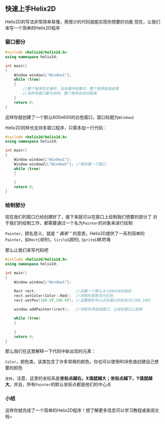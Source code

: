 ## 快速上手Helix2D

Helix2D的写法非常简单易懂，用很少的代码就能实现你想要的功能
现在，让我们来写一个简单的Helix2D程序

### 窗口部分

```C++
#include <helix2d/helix2d.h>
using namespace helix2d;

int main()
{
    Window window{L"Window1"};
    while (true)
    {
        //整个程序的主循环，当该循环结束时，整个程序就会结束
        //当所有窗口都关闭时，整个程序会自动结束
    }
    return 0;
}
```

这样你就创建了一个默认600x600的白色窗口，窗口标题为`Window1`

Helix2D同样也支持多窗口程序，只需多加一行代码：

```C++
#include <helix2d/helix2d.h>
using namespace helix2d;

int main()
{
    Window window{L"Window1"};
    Window window2{L"Window2"}; //再创建一个窗口
    while (true)
    {
        
    }
    return 0;
}
```

### 绘制部分

现在我们的窗口已经创建好了，接下来就可以在窗口上绘制我们想要的部分了
对于我们的绘制工作，都需要通过一个名为`Painter`的对象来进行绘制

`Painter`，顾名思义，就是 *“ 画家 ”* 的意思，Helix2D提供了一系列简单的`Painter`，如`Rect`(*矩形*)，`Circle`(*圆形*), `Sprite`(*精灵*)等

那么让我们来写代码吧

```C++
#include <helix2d/helix2d.h>
using namespace helix2d;

int main()
{
    Window window{L"Window1"};

    Rect rect;                  //创建一个默认大小50x50的矩形
    rect.setColor(Color::Red);  //将矩形颜色改为红色
    rect.setPos(100.0f,100.0f); //设置矩形中心点在窗口的坐标为(100,100)
    
    window.addPainter(&rect);   //将矩形添加进窗口，让他在窗口上绘制

    while (true)
    {
        
    }
    return 0;
}
```

那么我们在这里解释一下代码中新出现的元素：

`Color`，颜色类，该类包含了许多常用的颜色，你也可以使用RGB色值创建自己想要的颜色

`坐标`，注意，这里的坐标系是**坐标点越右，X值就越大；坐标点越下，Y值就越大**。并且，所有`Painter`的默认坐标点都是他们的中心点


### 小结

这样你就完成了一个简单的Helix2D程序！想了解更多信息可以学习教程或查阅文档~